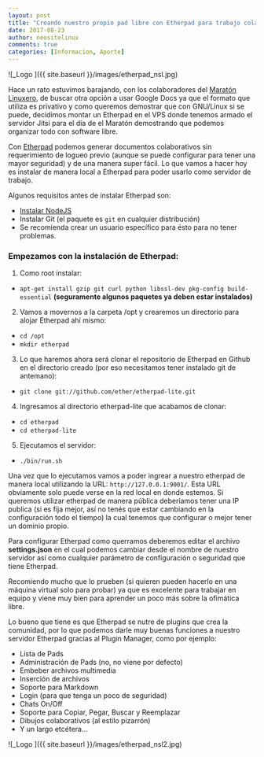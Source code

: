 ```yaml
---
layout: post
title: "Creando nuestro propio pad libre con Etherpad para trabajo colaborativo"
date: 2017-08-23
author: neositelinux
comments: true
categories: [Informacion, Aporte]
---
```


![_Logo ]({{ site.baseurl }}/images/etherpad_nsl.jpg)

Hace un rato estuvimos barajando, con los colaboradores del [Maratón Linuxero](https://maratonlinuxero.github.io), de buscar otra opción a usar Google Docs ya que el formato que utiliza es privativo y como queremos demostrar que con GNU/Linux si se puede, decidimos montar un Etherpad en el VPS donde tenemos armado el servidor Jitsi para el día de el Maratón demostrando que podemos organizar todo con software libre.

Con [Etherpad](https://github.com/ether/etherpad-lite) podemos generar documentos colaborativos sin requerimiento de logueo previo (aunque se puede configurar para tener una mayor seguridad) y de una manera super fácil. Lo que vamos a hacer hoy es instalar de manera local a Etherpad para poder usarlo como servidor de trabajo.

Algunos requisitos antes de instalar Etherpad son:
* [Instalar NodeJS](http://nodejs.org/)
* Instalar Git (el paquete es `git` en cualquier distribución)
* Se recomienda crear un usuario específico para ésto para no tener problemas.

### Empezamos con la instalación de Etherpad:

1. Como root instalar: 
* `apt-get install gzip git curl python libssl-dev pkg-config build-essential` **(seguramente algunos paquetes ya deben estar instalados)**
2. Vamos a movernos a la carpeta /opt y crearemos un directorio para alojar Etherpad ahí mismo:
* `cd /opt`
* `mkdir etherpad`
3. Lo que haremos ahora será clonar el repositorio de Etherpad en Github en el directorio creado (por eso necesitamos tener instalado git de antemano):
* `git clone git://github.com/ether/etherpad-lite.git `
4. Ingresamos al directorio etherpad-lite que acabamos de clonar:
* `cd etherpad`
* `cd etherpad-lite`
5. Ejecutamos el servidor:
* `./bin/run.sh`

Una vez que lo ejecutamos vamos a poder ingrear a nuestro etherpad de manera local utilizando la URL: `http://127.0.0.1:9001/`. Esta URL obviamente solo puede verse en la red local en donde estemos. Si queremos utilizar etherpad de manera pública deberíamos tener una IP publica (si es fija mejor, así no tenés que estar cambiando en la configuración todo el tiempo) la cual tenemos que configurar o mejor tener un dominio propio.

Para configurar Etherpad como querramos deberemos editar el archivo **settings.json** en el cual podemos cambiar desde el nombre de nuestro servidor así como cualquier parámetro de configuración o seguridad que tiene Etherpad.

Recomiendo mucho que lo prueben (si quieren pueden hacerlo en una máquina virtual solo para probar) ya que es excelente para trabajar en equipo y viene muy bien para aprender un poco más sobre la ofimática libre.

Lo bueno que tiene es que Etherpad se nutre de plugins que crea la comunidad, por lo que podemos darle muy buenas funciones a nuestro servidor Etherpad gracias al Plugin Manager, como por ejemplo:
* Lista de Pads
* Administración de Pads (no, no viene por defecto)
* Embeber archivos multimedia
* Inserción de archivos
* Soporte para Markdown
* Login (para que tenga un poco de seguridad)
* Chats On/Off
* Soporte para Copiar, Pegar, Buscar y Reemplazar
* Dibujos colaborativos (al estilo pizarrón)
* Y un largo etcétera...

![_Logo ]({{ site.baseurl }}/images/etherpad_nsl2.jpg)


